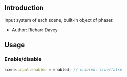 ## Introduction

Input system of each scene, built-in object of phaser.

- Author: Richard Davey

## Usage

### Enable/disable

```javascript
scene.input.enabled = enabled; // enabled: true/false
```